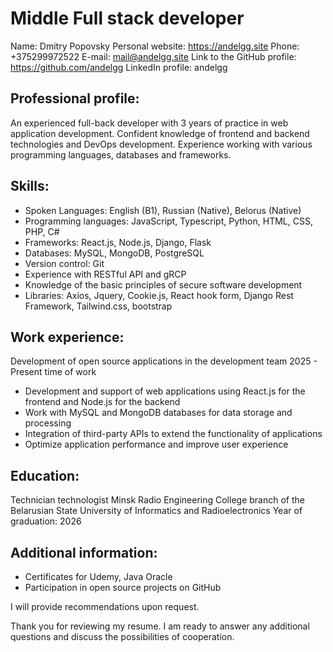 # Middle Full stack developer

Name: Dmitry Popovsky
Personal website: https://andelgg.site
Phone: +375299972522
E-mail: mail@andelgg.site
Link to the GitHub profile: 
https://github.com/andelgg
LinkedIn profile: andelgg

## Professional profile:

An experienced full-back developer with 3 years of practice in web application development. Confident knowledge of frontend and backend technologies and DevOps development. Experience working with various programming languages, databases and frameworks.

## Skills:

- Spoken Languages: English (B1), Russian (Native), Belorus (Native)  
- Programming languages: JavaScript, Typescript, Python, HTML, CSS, PHP, C#
- Frameworks: React.js, Node.js, Django, Flask
- Databases: MySQL, MongoDB, PostgreSQL
- Version control: Git
- Experience with RESTful API and gRCP
- Knowledge of the basic principles
of secure software development
- Libraries: Axios, Jquery, Cookie.js, React hook form, Django Rest Framework, Tailwind.css, bootstrap

## Work experience:

Development of open source applications in the development team
2025 - Present time of work

- Development and support of web applications using React.js for the frontend and Node.js for the backend
- Work with MySQL and MongoDB databases for data storage and processing
- Integration of third-party APIs to extend the functionality of applications
- Optimize application performance and improve user experience

## Education:

Technician technologist
Minsk Radio Engineering College branch of the Belarusian State University of Informatics and Radioelectronics
Year of graduation: 2026

## Additional information:

- Certificates for Udemy, Java Oracle
- Participation in open source projects on GitHub

I will provide recommendations upon request.

Thank you for reviewing my resume. I am ready to answer any additional questions and discuss the possibilities of cooperation.
